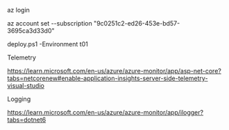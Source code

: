 az login

az account set --subscription "9c0251c2-ed26-453e-bd57-3695ca3d33d0"

deploy.ps1 -Environment t01


Telemetry

https://learn.microsoft.com/en-us/azure/azure-monitor/app/asp-net-core?tabs=netcorenew#enable-application-insights-server-side-telemetry-visual-studio

Logging

https://learn.microsoft.com/en-us/azure/azure-monitor/app/ilogger?tabs=dotnet6
